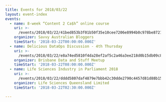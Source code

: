 ```yaml
---
title: Events for 2018/03/22
layout: event-index
events:
  - name: 8-week “Content 2 Ca$h” online course
    uri: >-
      /events/2018/03/22/41bed853b3f01b50f35e10cee7206e8994b0c978be872187f3763c8347a23c6e
    organizer: Savvy Australian Bloggers
    timeStart: '2018-03-22T00:00:00.000Z'
  - name: Delicious DataOps Discussion - 4th Thursday
    uri: >-
      /events/2018/03/22/e8a74ed5810f4da28ef2af5c2a46a3ee218d0b15db09c87e96e80707501b6ab3
    organizer: Brisbane Data and Stuff Meetup
    timeStart: '2018-03-22T08:00:00.000Z'
  - name: Life Sciences Industry in Parliament 2018
    uri: >-
      /events/2018/03/22/dddd5807daf4879e7bbb42c30dde2790c4457d81d88b15c4f9aba1a86850cb45
    organizer: Life Sciences Queensland Limited
    timeStart: '2018-03-22T02:30:00.000Z'

---
```

